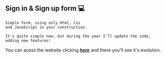 ## Sign in & Sign up form 💻

    Simple form, using only Html, Css
    and JavaScript in your construction. 

    It's quite simple now, but during the year I'll update the code, adding new features!


You can acess the website clicking [***here***](https://tas48.github.io/login-form/) and there you'll see it's evolution.

